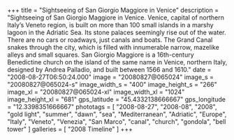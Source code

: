 +++
title = "Sightseeing of San Giorgio Maggiore in Venice"
description = "Sightseeing of San Giorgio Maggiore in Venice. Venice, capital of northern Italy’s Veneto region, is built on more than 100 small islands in a marshy lagoon in the Adriatic Sea. Its stone palaces seemingly rise out of the water. There are no cars or roadways, just canals and boats. The Grand Canal snakes through the city, which is filled with innumerable narrow, mazelike alleys and small squares. San Giorgio Maggiore is a 16th-century Benedictine church on the island of the same name in Venice, northern Italy, designed by Andrea Palladio, and built between 1566 and 1610."
date = "2008-08-27T06:50:24.000"
image = "20080827@065024"
image_s = "20080827@065024-s"
image_width_s = "400"
image_height_s = "266"
image_xl = "20080827@065024-xl"
image_width_xl = "1024"
image_height_xl = "681"
gps_latitude = "45.4332138666667"
gps_longitude = "12.3398351666667"
phototags = [ "2008-08-27", "2008-08", "2008", "gold light", "summer", "dawn", "sea", "Mediterranean", "Adriatic", "Europe", "Italy", "Veneto", "Venezia", "San Marco", "canal", "church", "gondola", "bell tower" ]
galleries = [ "2008 Timeline" ]
+++
